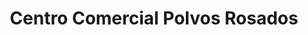 ---
title: "Centro Comercial Polvos Rosados"
url: /santiago-de-surco/centro-comercial-polvos-rosados-avenida-aviacion/
shop: Einkaufszentrum
---